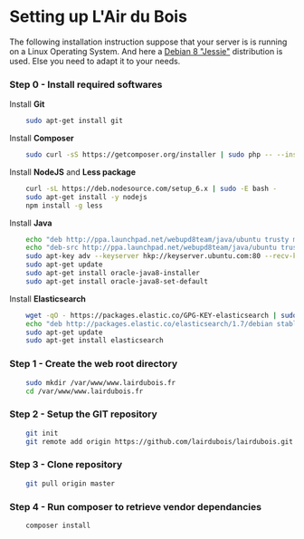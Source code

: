 Setting up L'Air du Bois
========================

The following installation instruction suppose that your server is is running on a Linux Operating System. And here a [Debian 8 "Jessie"](https://www.debian.org) distribution is used.
Else you need to adapt it to your needs.

### Step 0 - Install required softwares

Install **Git**

``` bash
    sudo apt-get install git
```

Install **Composer**

``` bash
    sudo curl -sS https://getcomposer.org/installer | sudo php -- --install-dir=/usr/local/bin --filename=composer
```

Install **NodeJS** and **Less package**

``` bash
    curl -sL https://deb.nodesource.com/setup_6.x | sudo -E bash -
    sudo apt-get install -y nodejs
    npm install -g less
```

Install **Java**

``` bash
    echo "deb http://ppa.launchpad.net/webupd8team/java/ubuntu trusty main" | sudo tee /etc/apt/sources.list.d/webupd8team-java.list
    echo "deb-src http://ppa.launchpad.net/webupd8team/java/ubuntu trusty main" | sudo tee -a /etc/apt/sources.list.d/webupd8team-java.list
    sudo apt-key adv --keyserver hkp://keyserver.ubuntu.com:80 --recv-keys EEA14886
    sudo apt-get update
    sudo apt-get install oracle-java8-installer
    sudo apt-get install oracle-java8-set-default
```

Install **Elasticsearch**

``` bash
    wget -qO - https://packages.elastic.co/GPG-KEY-elasticsearch | sudo apt-key add -
    echo "deb http://packages.elastic.co/elasticsearch/1.7/debian stable main" | sudo tee -a /etc/apt/sources.list.d/elasticsearch-1.7.list
    sudo apt-get update
    sudo apt-get install elasticsearch
```

### Step 1 - Create the web root directory

``` bash
    sudo mkdir /var/www/www.lairdubois.fr
    cd /var/www/www.lairdubois.fr
```

### Step 2 - Setup the GIT repository

``` bash
    git init
    git remote add origin https://github.com/lairdubois/lairdubois.git
```

### Step 3 - Clone repository

``` bash
    git pull origin master
```

### Step 4 - Run composer to retrieve vendor dependancies

``` bash
    composer install
```



